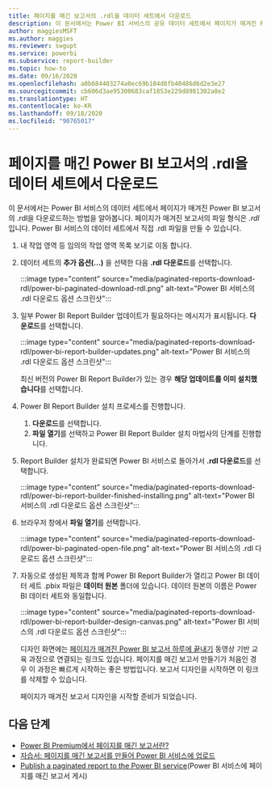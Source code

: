 ```yaml
---
title: 페이지를 매긴 보고서의 .rdl을 데이터 세트에서 다운로드
description: 이 문서에서는 Power BI 서비스의 공유 데이터 세트에서 페이지가 매겨진 Power BI 보고서의 .rdl을 다운로드하는 방법을 알아봅니다.
author: maggiesMSFT
ms.author: maggies
ms.reviewer: swgupt
ms.service: powerbi
ms.subservice: report-builder
ms.topic: how-to
ms.date: 09/16/2020
ms.openlocfilehash: a0b684403274a0ec69b184d8fb40486d6d2e3e27
ms.sourcegitcommit: cb606d3ae95300683caf1853e229d8981302a8e2
ms.translationtype: HT
ms.contentlocale: ko-KR
ms.lasthandoff: 09/18/2020
ms.locfileid: "90765017"
---
```

# <a name="download-the-rdl-for-a-power-bi-paginated-report-from-a-dataset"></a>페이지를 매긴 Power BI 보고서의 .rdl을 데이터 세트에서 다운로드

이 문서에서는 Power BI 서비스의 데이터 세트에서 페이지가 매겨진 Power BI 보고서의 .rdl을 다운로드하는 방법을 알아봅니다. 페이지가 매겨진 보고서의 파일 형식은 *.rdl*입니다. Power BI 서비스의 데이터 세트에서 직접 .rdl 파일을 만들 수 있습니다.

1. 내 작업 영역 등 임의의 작업 영역 목록 보기로 이동 합니다. 
1. 데이터 세트의 **추가 옵션(...)** 을 선택한 다음 **.rdl 다운로드**를 선택합니다.

    :::image type="content" source="media/paginated-reports-download-rdl/power-bi-paginated-download-rdl.png" alt-text="Power BI 서비스의 .rdl 다운로드 옵션 스크린샷":::
1. 일부 Power BI Report Builder 업데이트가 필요하다는 메시지가 표시됩니다. **다운로드**를 선택합니다. 

    :::image type="content" source="media/paginated-reports-download-rdl/power-bi-report-builder-updates.png" alt-text="Power BI 서비스의 .rdl 다운로드 옵션 스크린샷":::

    최신 버전의 Power BI Report Builder가 있는 경우 **해당 업데이트를 이미 설치했습니다**를 선택합니다.

1. Power BI Report Builder 설치 프로세스를 진행합니다. 

    1. **다운로드**를 선택합니다.  
    2. **파일 열기**를 선택하고 Power BI Report Builder 설치 마법사의 단계를 진행합니다.

1. Report Builder 설치가 완료되면 Power BI 서비스로 돌아가서 **.rdl 다운로드**를 선택합니다.

    :::image type="content" source="media/paginated-reports-download-rdl/power-bi-report-builder-finished-installing.png" alt-text="Power BI 서비스의 .rdl 다운로드 옵션 스크린샷":::

1. 브라우저 창에서 **파일 열기**를 선택합니다.

    :::image type="content" source="media/paginated-reports-download-rdl/power-bi-paginated-open-file.png" alt-text="Power BI 서비스의 .rdl 다운로드 옵션 스크린샷":::

1. 자동으로 생성된 제목과 함께 Power BI Report Builder가 열리고 Power BI 데이터 세트 .pbix 파일은 **데이터 원본** 폴더에 있습니다. 데이터 원본의 이름은 Power BI 데이터 세트와 동일합니다.

    :::image type="content" source="media/paginated-reports-download-rdl/power-bi-report-builder-design-canvas.png" alt-text="Power BI 서비스의 .rdl 다운로드 옵션 스크린샷":::

    디자인 화면에는 [페이지가 매겨진 Power BI 보고서 하루에 끝내기](../learning-catalog/paginated-reports-online-course.md) 동영상 기반 교육 과정으로 연결되는 링크도 있습니다. 페이지를 매긴 보고서 만들기가 처음인 경우 이 과정은 빠르게 시작하는 좋은 방법입니다.  보고서 디자인을 시작하면 이 링크를 삭제할 수 있습니다.

    페이지가 매겨진 보고서 디자인을 시작할 준비가 되었습니다.
 
## <a name="next-steps"></a>다음 단계 

- [Power BI Premium에서 페이지를 매긴 보고서란?](paginated-reports-report-builder-power-bi.md)  
- [자습서: 페이지를 매긴 보고서를 만들어 Power BI 서비스에 업로드](paginated-reports-quickstart-aw.md)
- [Publish a paginated report to the Power BI service](paginated-reports-save-to-power-bi-service.md)(Power BI 서비스에 페이지를 매긴 보고서 게시)

